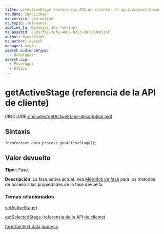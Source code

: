 ```yaml
---
title: getActiveStage (referencia API de cliente) en aplicaciones basadas en modelo| Microsoft Docs
ms.date: 10/31/2018
ms.service: crm-online
ms.topic: reference
applies_to: Dynamics 365 (online)
ms.assetid: 57a17f91-38f2-4666-bd23-0b7c63b0516f
author: KumarVivek
ms.author: kvivek
manager: amyla
search.audienceType:
  - developer
search.app:
  - PowerApps
  - D365CE
---
```

# <a name="getactivestage-client-api-reference"></a>getActiveStage (referencia de la API de cliente)



[!INCLUDE[./includes/getActiveStage-description.md](./includes/getActiveStage-description.md)]

## <a name="syntax"></a>Sintaxis

`formContext.data.process.getActiveStage();`

## <a name="return-value"></a>Valor devuelto

**Tipo:**: Fase. 

**Descripción**: La fase activa actual. Vea [Métodos de fase](../../formContext-data-process.md#stage-methods) para los métodos de acceso a las propiedades de la fase devuelta.

### <a name="related-topics"></a>Temas relacionados

[setActiveStage)](setActiveStage.md)

[getSelectedStage (referencia de la API de cliente)](../getSelectedStage.md)

[formContext.data.process](../../formContext-data-process.md)
 


